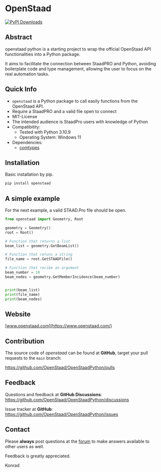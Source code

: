 # OpenStaad

[![PyPI Downloads](https://static.pepy.tech/badge/openstaad)](https://pepy.tech/projects/openstaad)

## Abstract

openstaad python is a starting project to wrap the official OpenStaad API functionalities into a Python package.

It aims to facilitate the connection between StaadPRO and Python, avoiding boilerplate code and type management, allowing the user to focus on the real automation tasks.

## Quick Info

- `openstaad` is a Python package to call easily functions from the OpenStaad API.
- Require a StaadPRO and a valid file open to connect
- MIT-License
- The intended audience is StaadPro users with knowledge of Python
- Compatibitity:
    - Tested with Python 3.10.9
    - Operating System: Windows 11  
- Dependencies:
    - [comtypes](https://pypi.org/project/comtypes/)

## Installation

Basic installation by pip.

```bash 
pip install openstaad
```

## A simple example

For the next example, a valid STAAD.Pro file should be open.

```Python
from openstaad import Geometry, Root

geometry = Geometry()
root = Root()

# Function that returns a list
beam_list = geometry.GetBeamList()

# Function that retuns a string
file_name = root.GetSTAADFile()

# Function that recibe an argument
beam_number = 10 
beam_nodes = geometry.GetMemberIncidence(beam_number)


print(beam_list)
print(file_name)
print(beam_nodes)
```

## Website

[www.openstaad.com](https://www.openstaad.com/)

## Contribution

The source code of *openstaad* can be found at __GitHub__, target your pull requests to the `main` branch:

https://github.com/OpenStaad/OpenStaadPython/pulls


## Feedback

Questions and feedback at __GitHub Discussions__:
https://github.com/OpenStaad/OpenStaadPython/discussions

Issue tracker at __GitHub__:
https://github.com/OpenStaad/OpenStaadPython/issues

## Contact

Please __always__ post questions at the [forum](https://github.com/OpenStaad/OpenStaadPython/discussions) 
 to make answers available to other users as well. 

Feedback is greatly appreciated.

Konrad